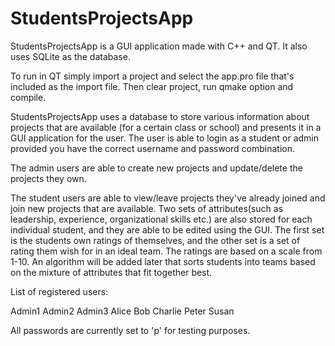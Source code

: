 # StudentsProjectsApp
StudentsProjectsApp is a GUI application made with C++ and QT. It also uses SQLite as the database.

To run in QT simply import a project and select the app.pro file that's included as the import file. Then clear project, run qmake option and compile.

StudentsProjectsApp uses a database to store various information about projects that are available (for a certain class or school) and presents it in a GUI application for the user.  The user is able to login as a student or admin provided you have the correct username and password combination. 

The admin users are able to create new projects and update/delete the projects they own.

The student users are able to view/leave projects they've already joined and join new projects that are available. Two sets of attributes(such as leadership, experience, organizational skills etc.) are also stored for each individual student, and they are able to be edited using the GUI. The first set is the students own ratings of themselves, and the other set is a set of rating them wish for in an ideal team. The ratings are based on a scale from 1-10. An algorithm will be added later that sorts students into teams based on the mixture of attributes that fit together best.

List of registered users:

Admin1
Admin2
Admin3
Alice
Bob
Charlie
Peter
Susan

All passwords are currently set to 'p' for testing purposes.



